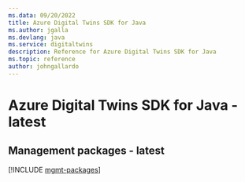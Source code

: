 ```yaml
---
ms.data: 09/20/2022
title: Azure Digital Twins SDK for Java
ms.author: jgalla
ms.devlang: java
ms.service: digitaltwins
description: Reference for Azure Digital Twins SDK for Java
ms.topic: reference
author: johngallardo
---
```

# Azure Digital Twins SDK for Java - latest

## Management packages - latest
[!INCLUDE [mgmt-packages](digital-twins-mgmt-index.md)]